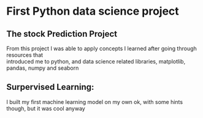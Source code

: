 # First Python data science project

## The stock Prediction Project
From this project I was able to apply concepts I learned after going through resources that<br>
introduced me to python, and data science related libraries, matplotlib, pandas, numpy and seaborn<br>

## Surpervised Learning:
I built my first machine learning model on my own ok, with some hints though, but it was cool anyway
